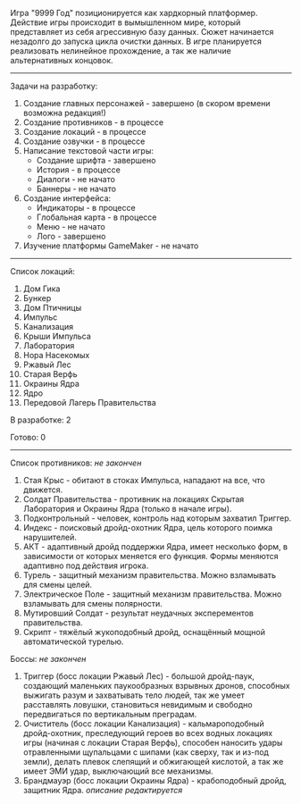 Игра "9999 Год" позиционируется как хардкорный платформер.
Действие игры происходит в вымышленном мире, который представляет из себя агрессивную базу данных. Сюжет начинается незадолго до запуска цикла очистки данных.
В игре планируется реализовать нелинейное прохождение, а так же наличие альтернативных концовок.

--------------
Задачи на разработку:
1) Создание главных персонажей - завершено (в скором времени возможна редакция!)
2) Создание противников - в процессе
3) Создание локаций - в процессе
4) Создание озвучки - в процессе
5) Написание текстовой части игры:
   * Создание шрифта - завершено
   * История - в процессе
   * Диалоги - не начато
   * Баннеры - не начато 
6) Создание интерфейса:
   * Индикаторы - в процессе
   * Глобальная карта - в процессе
   * Меню - не начато
   * Лого - завершено
7) Изучение платформы GameMaker - не начато

--------------
Список локаций:
1) Дом Гика
2) Бункер
3) Дом Птичницы
4) Импульс
5) Канализация
6) Крыши Импульса
7) Лаборатория
8) Нора Насекомых
9) Ржавый Лес
10) Старая Верфь
11) Окраины Ядра
12) Ядро
13) Передовой Лагерь Правительства

В разработке: 2

Готово: 0

--------------

Список противников: *не закончен*
1) Стая Крыс - обитают в стоках Импульса, нападают на все, что движется.
2) Солдат Правительства - противник на локациях Скрытая Лаборатория и Окраины Ядра (только в начале игры).
3) Подконтрольный - человек, контроль над которым захватил Триггер.
4) Индекс - поисковый дройд-охотник Ядра, цель которого поимка нарушителей.
5) АКТ - адаптивный дройд поддержки Ядра, имеет несколько форм, в зависимости от которых меняется его функция. Формы меняются адаптивно под действия игрока.
6) Турель - защитный механизм правительства. Можно взламывать для смены целей.
7) Электрическое Поле - защитный механизм правительства. Можно взламывать для смены полярности.
8) Мутировший Солдат - результат неудачных эксперементов правительства.
9) Скрипт - тяжёлый жукоподобный дройд, оснащённый мощной автоматической турелью.


Боссы: *не закончен*
1) Триггер (босс локации Ржавый Лес) - большой дройд-паук, создающий маленьких паукообразных взрывных дронов, способных выжигать разум и захватывать тело людей, так же умеет расставлять ловушки, становиться невидимым и свободно передвигаться по вертикальным преградам.
2) Очиститель (босс локации Канализация) - кальмароподобный дройд-охотник, преследующий героев во всех водных локациях игры (начиная с локации Старая Верфь), способен наносить удары отравленными щупальцами с шипами (как сверху, так и из-под земли), делать плевок слепящий и обжигающей кислотой, а так же имеет ЭМИ удар, выключающий все механизмы.
3) Брандмауэр (босс локации Окраины Ядра) - крабоподобный дройд, защитник Ядра. *описание редактируется*

